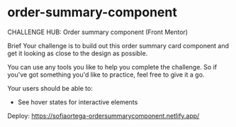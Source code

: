 # order-summary-component
CHALLENGE HUB: Order summary component (Front Mentor)

Brief
Your challenge is to build out this order summary card component and get it looking as close to the design as possible.

You can use any tools you like to help you complete the challenge. So if you've got something you'd like to practice, feel free to give it a go.

Your users should be able to:

* See hover states for interactive elements

Deploy: https://sofiaortega-ordersummarycomponent.netlify.app/
